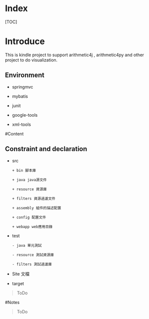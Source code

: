 # Index
[TOC]

# Introduce
This is kindle project to support arithmetic4j , arithmetic4py and other project to do visualization.

## Environment
* springmvc

* mybatis

* junit

* google-tools

* xml-tools

#Content


## Constraint and declaration
+  src

       + bin 腳本庫

       + java java源文件

       + resource 資源庫

       + filters 資源過濾文件

       + assembly 組件的描述配置

       + config 配置文件

       + webapp web應用目錄

+ test

      - java 單元測試

      - resource 測試資源庫

      - filters 測試過濾庫


+ Site 文檔

+ target

>ToDo

#Notes

>ToDo